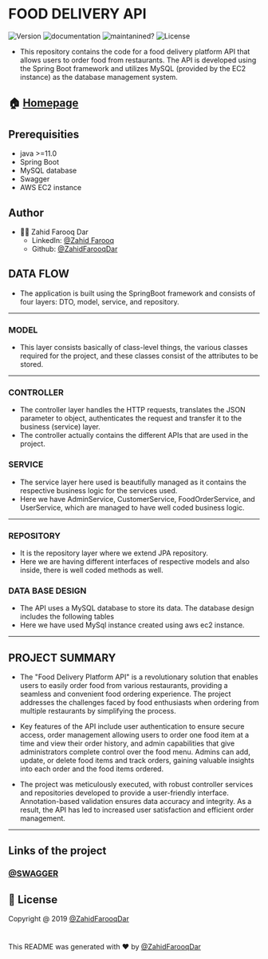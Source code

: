 # FOOD DELIVERY API
![Version](https://img.shields.io/static/v1?label=java-version&message=%3E=11&color=blue) ![documentation](https://img.shields.io/static/v1?label=documentation&message=yes&color=green) ![maintanined?](https://img.shields.io/static/v1?label=maintained?&message=yes&color=green) ![License](https://img.shields.io/static/v1?label=license&message=ZAHID&color=orange)
* This repository contains the code for a food delivery platform API that allows users to order food from restaurants. The API is developed using the Spring Boot framework and utilizes MySQL (provided by the EC2 instance) as the database management system.
## 🏠  [Homepage](https://github.com/ZahidFarooqDar/mctProject.git)
## Prerequisities
* java >=11.0
* Spring Boot
* MySQL database
* Swagger
* AWS EC2 instance  

## Author

* 🙍‍♂️ Zahid Farooq Dar
  * LinkedIn: [@Zahid Farooq](https://www.linkedin.com/in/zahid-farooq-dar/)
  * Github: [@ZahidFarooqDar](https://github.com/ZahidFarooqDar)

## DATA FLOW
* The application is built using the SpringBoot framework and consists of four layers: DTO, model, service, and repository.
---
### MODEL
* This layer consists basically of class-level things, the various classes required for the project, and these classes consist of the attributes to be stored.
---
### CONTROLLER
* The controller layer handles the HTTP requests, translates the JSON parameter to object, authenticates the request and transfer it to the 
business (service) layer.
* The controller actually contains the different APIs that are used in the project.


### SERVICE
* The service layer here used is beautifully managed as it contains the respective business logic for the services used.
* Here we have AdminService, CustomerService, FoodOrderService, and UserService, which are managed to have well coded business logic.
  
---
### REPOSITORY 
* It is the repository layer where we extend JPA repository.
* Here we are having different interfaces of respective models and also inside, there is well coded methods as well.

### DATA BASE DESIGN
* The API uses a MySQL database to store its data. The database design includes the following tables
* Here we have used MySql instance created using aws ec2 instance.
---

## PROJECT SUMMARY
* The "Food Delivery Platform API" is a revolutionary solution that enables users to easily order food from various restaurants, providing a seamless and convenient food ordering experience. The project addresses the challenges faced by food enthusiasts when ordering from multiple restaurants by simplifying the process.

* Key features of the API include user authentication to ensure secure access, order management allowing users to order one food item at a time and view their order history, and admin capabilities that give administrators complete control over the food menu. Admins can add, update, or delete food items and track orders, gaining valuable insights into each order and the food items ordered.

* The project was meticulously executed, with robust controller services and repositories developed to provide a user-friendly interface. Annotation-based validation ensures data accuracy and integrity. As a result, the API has led to increased user satisfaction and efficient order management.
---
## Links of the project
### [@SWAGGER](http://3.110.217.189:8080/swagger-ui/index.html#/)
## 📝 License

 Copyright @ 2019 [@ZahidFarooqDar](https://github.com/ZahidFarooqDar)


# 

This README was generated with ❤️ by [@ZahidFarooqDar](https://github.com/ZahidFarooqDar)

